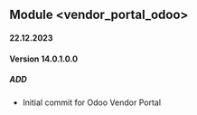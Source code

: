 ## Module <vendor_portal_odoo>

#### 22.12.2023
#### Version 14.0.1.0.0
##### ADD

- Initial commit for Odoo Vendor Portal
